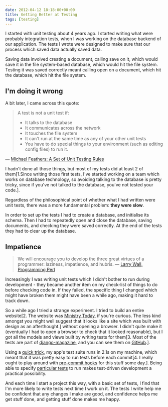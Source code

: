 ```yaml
---
date: 2012-04-12 18:18:00+00:00
title: Getting Better at Testing
tags: [testing]
---
```


I started with unit testing about 4 years ago. I started writing what
were probably integration tests, when I was working on the database
backend of our application. The tests I wrote were designed to make
sure that our process which saved data actually saved data.

<!-- more -->

Saving data involved creating a document, calling save on it, which
would save it in the file system-based database, which would hit the
file system. Testing it was saved correctly meant calling open on a
document, which hit the database, which hit the file system.


## I'm doing it wrong


A bit later, I came across this quote:


> A test is not a unit test if:
>
> * It talks to the database
> * It communicates across the network
> * It touches the file system
> * It can't run at the same time as any of your other unit tests
> * You have to do special things to your environment (such as editing config files) to run it.

— [Michael Feathers: A Set of Unit Testing Rules](http://www.artima.com/weblogs/viewpost.jsp?thread=126923)</blockquote>


I hadn't done all those things, but most of my tests did at least 2
of them[1.Since writing those first tests, I've started working on a
team which works on database technology, so avoiding talking to the
database is pretty tricky, since if you've not talked to the
database, you've not tested your code.].

Regardless of the philosophical point of whether what I had written
were unit tests, there was a more fundamental problem: **they were
slow**.

In order to set up the tests I had to create a database, and
initialise its schema. Then I had to repeatedly open and close the
database, saving documents, and checking they were saved
correctly. At the end of the tests they had to clear up the database.


## Impatience


> We will encourage you to develop the three great virtues of a
> programmer: laziness, impatience, and hubris.
— [Larry Wall, Programming Perl](http://en.wikipedia.org/wiki/Larry_Wall)</blockquote>


Increasingly I was writing unit tests which I didn't bother to run
during development - they became another item on my check-list of
things to do before checking code in. If they failed, the specific
thing I changed which might have broken them might have been a while
ago, making it hard to track down.

So a while ago I tried a strange experiment. I tried to build an
entire website[2. The website was [Ministry
Today](http://ministrytoday.org.uk), if you're curious. The less kind
amongst you might well suggest that it looks like a site which was
built with design as an afterthought.] without opening a browser. I
didn't quite make it (eventually I had to open a browser to check
that it looked reasonable), but I got all the models and views built
by writing tests for them[3. Most of the tests are part of
[django-magazine](https://github.com/dominicrodger/django-magazine),
and you can see them on
[GitHub](https://github.com/dominicrodger/django-magazine/tree/master/magazine/tests).].

Using a [quick
trick](http://www.dominicrodger.com/tdd-django-south.html), my app's
test suite runs in 2.1s on my machine, which meant that it was pretty
easy to run tests before each commit[4. I really ought to play around
with [pre-commit hooks](http://tech.yipit.com/2011/11/16/183772396/)
for this stuff some day.]. Being able to specify [particular
tests](https://docs.djangoproject.com/en/dev/topics/testing/#running-tests)
to run makes test-driven development a practical possibility.

And each time I start a project this way, with a basic set of tests,
I find that I'm more likely to write tests next time I work on
it. The tests I write help me be confident that any changes I make
are good, and confidence helps me get stuff done, and getting stuff
done makes me happy.
